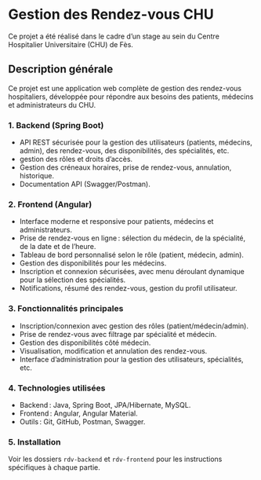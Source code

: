 # Gestion des Rendez-vous CHU

Ce projet a été réalisé dans le cadre d’un stage au sein du Centre Hospitalier Universitaire (CHU) de Fès.

## Description générale

Ce projet est une application web complète de gestion des rendez-vous hospitaliers, développée pour répondre aux besoins des patients, médecins et administrateurs du CHU.

### 1. Backend (Spring Boot)
- API REST sécurisée pour la gestion des utilisateurs (patients, médecins, admin), des rendez-vous, des disponibilités, des spécialités, etc.
-  gestion des rôles et droits d’accès.
- Gestion des créneaux horaires, prise de rendez-vous, annulation, historique.
- Documentation API (Swagger/Postman).

### 2. Frontend (Angular)
- Interface moderne et responsive pour patients, médecins et administrateurs.
- Prise de rendez-vous en ligne : sélection du médecin, de la spécialité, de la date et de l’heure.
- Tableau de bord personnalisé selon le rôle (patient, médecin, admin).
- Gestion des disponibilités pour les médecins.
- Inscription et connexion sécurisées, avec menu déroulant dynamique pour la sélection des spécialités.
- Notifications, résumé des rendez-vous, gestion du profil utilisateur.

### 3. Fonctionnalités principales
- Inscription/connexion avec gestion des rôles (patient/médecin/admin).
- Prise de rendez-vous avec filtrage par spécialité et médecin.
- Gestion des disponibilités côté médecin.
- Visualisation, modification et annulation des rendez-vous.
- Interface d’administration pour la gestion des utilisateurs, spécialités, etc.

### 4. Technologies utilisées
- Backend : Java, Spring Boot,  JPA/Hibernate, MySQL.
- Frontend : Angular, Angular Material.
- Outils : Git, GitHub, Postman, Swagger.

### 5. Installation
Voir les dossiers `rdv-backend` et `rdv-frontend` pour les instructions spécifiques à chaque partie.
